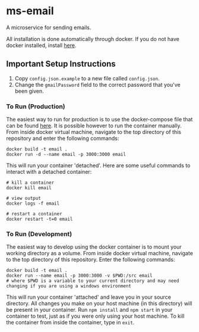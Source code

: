 # ms-email
A microservice for sending emails.

All installation is done automatically through docker. If you do not have docker installed, install [here](https://docs.docker.com/engine/installation/).

## Important Setup Instructions
1. Copy `config.json.example` to a new file called `config.json`.
2. Change the `gmailPassword` field to the correct password that you've been given.

### To Run (Production)
The easiest way to run for production is to use the docker-compose file that can be found [here](https://github.com/molecular-playground/molecular-playground). It is possible however to run the container manually. From inside docker virtual machine, navigate to the top directory of this repository and enter the following commands:
```
docker build -t email .
docker run -d --name email -p 3000:3000 email
```

This will run your container 'detached'. Here are some useful commands to interact with a detached container:
```
# kill a container
docker kill email

# view output
docker logs -f email

# restart a container
docker restart -t=0 email
```

### To Run (Development)
The easiest way to develop using the docker container is to mount your working directory as a volume. From inside docker virtual machine, navigate to the top directory of this repository. Enter the following commands:
```
docker build -t email .
docker run --name email -p 3000:3000 -v $PWD:/src email
# where $PWD is a variable to your current directory and may need changing if you are using a windows environment
```

This will run your container 'attached' and leave you in your source directory. All changes you make on your host machine (in this directory) will be present in your container. Run ```npm install``` and ```npm start``` in your container to test, just as if you were only using your host machine. To kill the container from inside the container, type in ```exit```.
